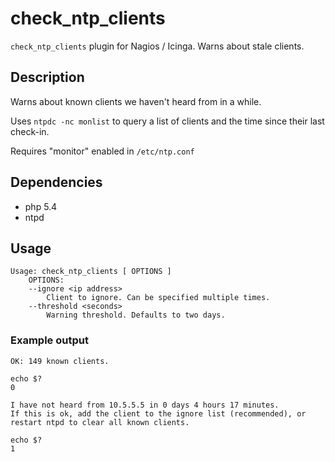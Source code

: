 # check_ntp_clients
`check_ntp_clients` plugin for Nagios / Icinga. Warns about stale clients.

## Description
Warns about known clients we haven't heard from in a while.

Uses `ntpdc -nc monlist` to query a list of clients and the time since their last check-in.

Requires "monitor" enabled in `/etc/ntp.conf`


## Dependencies
* php 5.4
* ntpd

## Usage
```
Usage: check_ntp_clients [ OPTIONS ]
	OPTIONS:
	--ignore <ip address>
		Client to ignore. Can be specified multiple times.
	--threshold <seconds>
		Warning threshold. Defaults to two days.
```

### Example output
```
OK: 149 known clients.

echo $?
0
```

```
I have not heard from 10.5.5.5 in 0 days 4 hours 17 minutes.
If this is ok, add the client to the ignore list (recommended), or restart ntpd to clear all known clients.

echo $?
1
```

